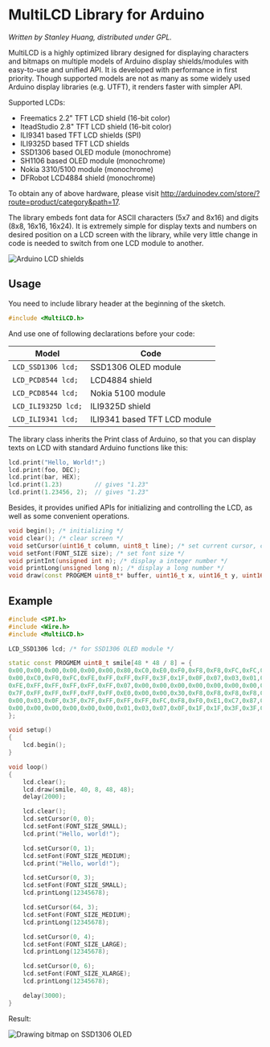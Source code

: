 MultiLCD Library for Arduino
============================

_Written by Stanley Huang, distributed under GPL._

MultiLCD is a highly optimized library designed for displaying characters and bitmaps on multiple models of Arduino display shields/modules with easy-to-use and unified API. It is developed with performance in first priority. Though supported models are not as many as some widely used Arduino display libraries (e.g. UTFT), it renders faster with simpler API.

Supported LCDs:

* Freematics 2.2" TFT LCD shield (16-bit color)
* IteadStudio 2.8" TFT LCD shield (16-bit color)
* ILI9341 based TFT LCD shields (SPI)
* ILI9325D based TFT LCD shields
* SSD1306 based OLED module (monochrome)
* SH1106 based OLED module (monochrome)
* Nokia 3310/5100 module (monochrome)
* DFRobot LCD4884 shield (monochrome)

To obtain any of above hardware, please visit http://arduinodev.com/store/?route=product/category&path=17.

The library embeds font data for ASCII characters (5x7 and 8x16) and digits (8x8, 16x16, 16x24). It is extremely simple for display texts and numbers on desired position on a LCD screen with the library, while very little change in code is needed to switch from one LCD module to another.

![Arduino LCD shields](http://arduinodev.com/wp-content/uploads/2013/03/arduino_lcd_shields-300x195.jpg)

Usage
-----

You need to include library header at the beginning of the sketch.

```C++
#include <MultiLCD.h>
```

And use one of following declarations before your code:

Model                   | Code
----------------------- | ------------------------
```LCD_SSD1306 lcd;```  | SSD1306 OLED module
```LCD_PCD8544 lcd;```  | LCD4884 shield
```LCD_PCD8544 lcd;```  | Nokia 5100 module
```LCD_ILI9325D lcd;``` | ILI9325D shield
```LCD_ILI9341 lcd;```  | ILI9341 based TFT LCD module

The library class inherits the Print class of Arduino, so that you can display texts on LCD with standard Arduino functions like this:

```C++
lcd.print("Hello, World!";)
lcd.print(foo, DEC);
lcd.print(bar, HEX);
lcd.print(1.23)         // gives "1.23" 
lcd.print(1.23456, 2);  // gives "1.23" 
```

Besides, it provides unified APIs for initializing and controlling the LCD, as well as some convenient operations.

```C++
void begin(); /* initializing */
void clear(); /* clear screen */
void setCursor(uint16_t column, uint8_t line); /* set current cursor, column is in pixel */
void setFont(FONT_SIZE size); /* set font size */
void printInt(unsigned int n); /* display a integer number */
void printLong(unsigned long n); /* display a long number */
void draw(const PROGMEM uint8_t* buffer, uint16_t x, uint16_t y, uint16_t width, uint16_t height); /* draw monochrome bitmap */
```

Example
-------

```C++
#include <SPI.h>
#include <Wire.h>
#include <MultiLCD.h>

LCD_SSD1306 lcd; /* for SSD1306 OLED module */

static const PROGMEM uint8_t smile[48 * 48 / 8] = {
0x00,0x00,0x00,0x00,0x00,0x00,0x80,0xC0,0xE0,0xF0,0xF8,0xF8,0xFC,0xFC,0xFE,0xFE,0x7E,0x7F,0x7F,0x3F,0x3F,0x3F,0x3F,0x3F,0x3F,0x3F,0x3F,0x3F,0x3F,0x7F,0x7F,0x7E,0xFE,0xFE,0xFC,0xFC,0xF8,0xF8,0xF0,0xE0,0xC0,0x80,0x00,0x00,0x00,0x00,0x00,0x00,
0x00,0xC0,0xF0,0xFC,0xFE,0xFF,0xFF,0xFF,0x3F,0x1F,0x0F,0x07,0x03,0x01,0x00,0x80,0x80,0x80,0x80,0x80,0x80,0x00,0x00,0x00,0x00,0x00,0x00,0x80,0x80,0x80,0x80,0x80,0x80,0x00,0x01,0x03,0x07,0x0F,0x1F,0x3F,0xFF,0xFF,0xFF,0xFE,0xFC,0xF0,0xC0,0x00,
0xFE,0xFF,0xFF,0xFF,0xFF,0xFF,0x07,0x00,0x00,0x00,0x00,0x00,0x00,0x00,0x06,0x1F,0x1F,0x1F,0x3F,0x1F,0x1F,0x02,0x00,0x00,0x00,0x00,0x06,0x1F,0x1F,0x1F,0x3F,0x1F,0x1F,0x02,0x00,0x00,0x00,0x00,0x00,0x00,0x00,0x07,0xFF,0xFF,0xFF,0xFF,0xFF,0xFE,
0x7F,0xFF,0xFF,0xFF,0xFF,0xFF,0xE0,0x00,0x00,0x30,0xF8,0xF8,0xF8,0xF8,0xE0,0xC0,0x80,0x00,0x00,0x00,0x00,0x00,0x00,0x00,0x00,0x00,0x00,0x00,0x00,0x00,0x00,0x80,0xC0,0xE0,0xF8,0xF8,0xFC,0xF8,0x30,0x00,0x00,0xE0,0xFF,0xFF,0xFF,0xFF,0xFF,0x7F,
0x00,0x03,0x0F,0x3F,0x7F,0xFF,0xFF,0xFF,0xFC,0xF8,0xF0,0xE1,0xC7,0x87,0x0F,0x1F,0x3F,0x3F,0x3E,0x7E,0x7C,0x7C,0x7C,0x78,0x78,0x7C,0x7C,0x7C,0x7E,0x3E,0x3F,0x3F,0x1F,0x0F,0x87,0xC7,0xE1,0xF0,0xF8,0xFC,0xFF,0xFF,0xFF,0x7F,0x3F,0x0F,0x03,0x00,
0x00,0x00,0x00,0x00,0x00,0x00,0x01,0x03,0x07,0x0F,0x1F,0x1F,0x3F,0x3F,0x7F,0x7F,0x7E,0xFE,0xFE,0xFC,0xFC,0xFC,0xFC,0xFC,0xFC,0xFC,0xFC,0xFC,0xFC,0xFE,0xFE,0x7E,0x7F,0x7F,0x3F,0x3F,0x1F,0x1F,0x0F,0x07,0x03,0x01,0x00,0x00,0x00,0x00,0x00,0x00,
};

void setup()
{
    lcd.begin();
}

void loop()
{
    lcd.clear();
    lcd.draw(smile, 40, 8, 48, 48);
    delay(2000);

    lcd.clear();
    lcd.setCursor(0, 0);
    lcd.setFont(FONT_SIZE_SMALL);
    lcd.print("Hello, world!");

    lcd.setCursor(0, 1);
    lcd.setFont(FONT_SIZE_MEDIUM);
    lcd.print("Hello, world!");

    lcd.setCursor(0, 3);
    lcd.setFont(FONT_SIZE_SMALL);
    lcd.printLong(12345678);

    lcd.setCursor(64, 3);
    lcd.setFont(FONT_SIZE_MEDIUM);
    lcd.printLong(12345678);

    lcd.setCursor(0, 4);
    lcd.setFont(FONT_SIZE_LARGE);
    lcd.printLong(12345678);

    lcd.setCursor(0, 6);
    lcd.setFont(FONT_SIZE_XLARGE);
    lcd.printLong(12345678);

    delay(3000);
}
```

Result:

![Drawing bitmap on SSD1306 OLED](http://www.arduinodev.com/wp-content/uploads/2013/05/oled_smile-300x247.jpg)
